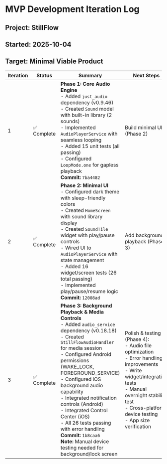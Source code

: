 # MVP Development Iteration Log

## Project: StillFlow
## Started: 2025-10-04
## Target: Minimal Viable Product

| Iteration | Status | Summary | Next Steps |
|-----------|--------|---------|------------|
| 1 | ✅ Complete | **Phase 1: Core Audio Engine**<br>- Added `just_audio` dependency (v0.9.46)<br>- Created `Sound` model with built-in library (2 sounds)<br>- Implemented `AudioPlayerService` with seamless looping<br>- Added 15 unit tests (all passing)<br>- Configured `LoopMode.one` for gapless playback<br>**Commit:** `7ba4482` | Build minimal UI (Phase 2) |
| 2 | ✅ Complete | **Phase 2: Minimal UI**<br>- Configured dark theme with sleep-friendly colors<br>- Created `HomeScreen` with sound library display<br>- Created `SoundTile` widget with play/pause controls<br>- Wired UI to `AudioPlayerService` with state management<br>- Added 16 widget/screen tests (26 total passing)<br>- Implemented play/pause/resume logic<br>**Commit:** `12008ad` | Add background playback (Phase 3) |
| 3 | ✅ Complete | **Phase 3: Background Playback & Media Controls**<br>- Added `audio_service` dependency (v0.18.18)<br>- Created `StillFlowAudioHandler` for media session<br>- Configured Android permissions (WAKE_LOCK, FOREGROUND_SERVICE)<br>- Configured iOS background audio capability<br>- Integrated notification controls (Android)<br>- Integrated Control Center (iOS)<br>- All 26 tests passing with error handling<br>**Commit:** `1b8caa6`<br>**Note:** Manual device testing needed for background/lock screen | Polish & testing (Phase 4):<br>- Audio file optimization<br>- Error handling improvements<br>- Write widget/integration tests<br>- Manual overnight stability test<br>- Cross-platform device testing<br>- App size verification |
